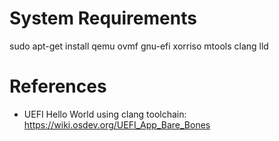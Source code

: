 # System Requirements
sudo apt-get install qemu ovmf gnu-efi xorriso mtools clang lld

# References
- UEFI Hello World using clang toolchain: https://wiki.osdev.org/UEFI_App_Bare_Bones